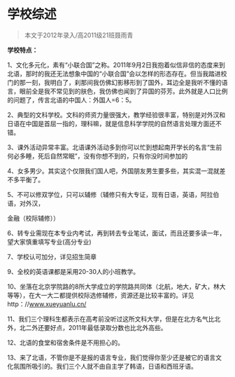 
# 学校综述  

> 本文于2012年录入/高2011级21班聂雨青  

**学校特点：**

1、文化多元化，素有“小联合国”之称。2011年9月2日我抱着似信非信的态度来到北语，那时的我还无法想象中国的“小联合国”会以怎样的形态存在。但当我踏进校门的那一刻，我明白了，刹那间我仿佛幻影移形到了国外，耳边全是我听不懂的语言，眼前全是我不常见到的肤色，我仿佛也闻到了异国的芬芳。此外就是人口比例的问题了，传言北语的中国人：外国人=6：5。

2、典型的文科学校。文科的师资力量很强大，教学经验很丰富，特别是对外汉和日语在中国是首屈一指的，理科嘛，就是信息科学学院的自然语言处理方面还不错。

3、课外活动异常丰富。北语课外活动多到你可以忙到想起南开学长的名言“生前何必多睡，死后自然常眠”，没有你想不到的，只有你没时间参加的

4、女多男少。其实这个仅限我们国人吧，外国朋友男生要多些，其实混一混就差不多平衡了。

5、不可以修双学位，只可以辅修（辅修只有大专证，现有日语，英语，阿拉伯语，对外汉，

金融（校际辅修））

6、转专业需现在本专业内考试，再到转去专业笔试，面试，而且还要多读一年，望大家慎重填写专业(高分专业)

7、学校认可加分，详见招生简章

9、全校的英语课都是采用20-30人的小班教学。

10、坐落在北京学院路的8所大学成立的学院路共同体（北航，地大，矿大，林大等等），在大一大二都提供校际选修辅修，资源还是比较丰富的。详见http：//www.xueyuanlu.cn/

11、我们三个理科生都表示在高考前没听过这所文科大学，但是在北方名气比北外，北二外还要好点，2011年最低录取分数也比北外高些。

12、北语的食堂和宿舍条件是不用担心的。

13、来了北语，不管你是不是报的语言专业，我们觉得你至少还是被它的语言文化氛围所吸引的。我们三个人就不由自主学了韩语，日语和西班牙语。


